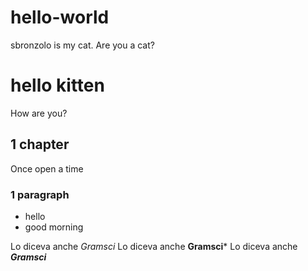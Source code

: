 # hello-world #
sbronzolo is my cat. Are you a cat?

# hello kitten #
How are you?

## 1 chapter ##
Once open a time

### 1 paragraph ###
- hello
- good morning

Lo diceva anche *Gramsci*
Lo diceva anche **Gramsci***
Lo diceva anche ***Gramsci***

